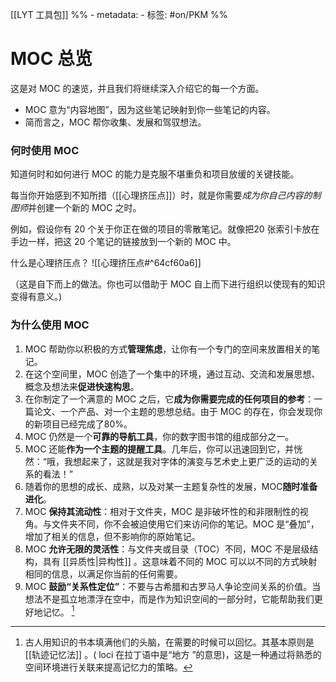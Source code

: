 [[LYT 工具包]]
%% - metadata:
	- 标签: #on/PKM  %%
# MOC 总览
这是对 MOC 的速览，并且我们将继续深入介绍它的每一个方面。

- MOC 意为“内容地图”，因为这些笔记映射到你一些笔记的内容。
- 简而言之，MOC 帮你收集、发展和驾驭想法。

### 何时使用 MOC
知道何时和如何进行 MOC 的能力是克服不堪重负和项目放缓的关键技能。

每当你开始感到不知所措（[[心理挤压点]]）时，就是你需要*成为你自己内容的制图师*并创建一个新的 MOC 之时。

例如，假设你有 20 个关于你正在做的项目的零散笔记。就像把20 张索引卡放在手边一样，把这 20 个笔记的链接放到一个新的 MOC 中。

什么是心理挤压点？
![[心理挤压点#^64cf60a6]]

（这是自下而上的做法。你也可以借助于 MOC 自上而下进行组织以使现有的知识变得有意义。)

### 为什么使用 MOC
1. MOC 帮助你以积极的方式**管理焦虑**，让你有一个专门的空间来放置相关的笔记。
1. 在这个空间里，MOC 创造了一个集中的环境，通过互动、交流和发展思想、概念及想法来**促进快速构思**。
1. 在你制定了一个满意的 MOC 之后，它**成为你需要完成的任何项目的参考**：一篇论文、一个产品、对一个主题的思想总结。由于 MOC 的存在，你会发现你的新项目已经完成了80%。
1. MOC 仍然是一个**可靠的导航工具**，你的数字图书馆的组成部分之一。
1. MOC 还能**作为一个主题的提醒工具**。几年后，你可以迅速回到它，并恍然：“哦，我想起来了，这就是我对字体的演变与艺术史上更广泛的运动的关系的看法！”
1. 随着你的思想的成长、成熟，以及对某一主题复杂性的发展，MOC**随时准备进化**。
1. MOC  **保持其流动性**：相对于文件夹，MOC 是非破坏性的和非限制性的视角。与文件夹不同，你不会被迫使用它们来访问你的笔记。MOC 是“叠加”，增加了相关的信息，但不影响你的原始笔记。
1. MOC  **允许无限的灵活性**：与文件夹或目录（TOC）不同，MOC 不是层级结构，具有 [[异质性|异构性]] 。这意味着不同的 MOC 可以以不同的方式映射相同的信息，以满足你当前的任何需要。
1. MOC **鼓励“关系性定位”**：不要与古希腊和古罗马人争论空间关系的价值。当想法不是孤立地漂浮在空中，而是作为知识空间的一部分时，它能帮助我们更好地记忆。 [^1]


[^1]: 古人用知识的书本填满他们的头脑，在需要的时候可以回忆。其基本原则是 [[轨迹记忆法]] 。( loci 在拉丁语中是“地方 ”的意思)，这是一种通过将熟悉的空间环境进行关联来提高记忆力的策略。